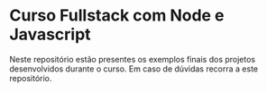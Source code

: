 Curso Fullstack com Node e Javascript
===

Neste repositório estão presentes os exemplos finais dos projetos desenvolvidos durante o curso.
Em caso de dúvidas recorra a este repositório. 